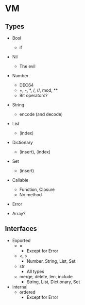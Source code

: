 # VM

## Types

- Bool
  - if
- Nil
  - The evil
- Number
  - DEC64
  - +, -, *, /, //, mod, **
  - Bit operators?
- String
  - encode (and decode)

- List
  - (index)
- Dictionary
  - (insert), (index)
- Set
  - (insert)

- Callable
  - Function, Closure
  - No method

- Error

- Array?

## Interfaces

- Exported
  - =
    - Except for Error
  - <, >
    - Number, String, List, Set
  - str
    - All types
  - merge, delete, len, include
    - String, List, Dictionary, Set
- Internal
  - ordered
    - Except for Error
